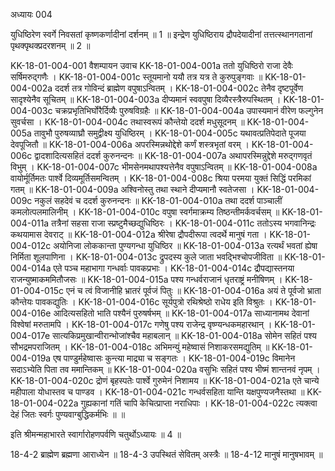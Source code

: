 अध्यायः 004

युधिष्ठिरेण स्वर्गे निवसतां कृष्णकर्णादीनां दर्शनम् ॥ 1 ॥ इन्द्रेण युधिष्ठिराय द्रौपदेयादीनां तत्तत्स्थानगतानां पृथक्पृथक्प्रदरशनम् ॥ 2 ॥

KK-18-01-004-001	वैशम्पायन उवाच
KK-18-01-004-001a	ततो युधिष्ठिरो राजा देवैः सर्षिमरुद्गणैः ।
KK-18-01-004-001c	स्तूयमानो ययौ तत्र यत्र ते कुरुपुङ्गवाः ॥
KK-18-01-004-002a	ददर्श तत्र गोविन्दं ब्राह्मेण वपुषाऽन्वितम् ।
KK-18-01-004-002c	तेनैव दृष्टपूर्वेण सादृश्येनैव सूचितम् ॥
KK-18-01-004-003a	दीप्यमानं स्ववपुषा दिव्यैरस्त्रैरुपस्थितम् ।
KK-18-01-004-003c	चक्रप्रभृतिभिर्घोरैर्दिव्यैः पुरुषविग्रहैः ॥
KK-18-01-004-004a	उपास्यमानं वीरेण फल्गुनेन सुवर्चसा ।
KK-18-01-004-004c	तथास्वरूपं कौन्तेयो ददर्श मधुसूदनम् ॥
KK-18-01-004-005a	तावुभौ पुरुषव्याघ्रौ समुद्वीक्ष्य युधिष्ठिरम् ।
KK-18-01-004-005c	यथावत्प्रतिपेदाते पूजया देवपूजितौ ॥
KK-18-01-004-006a	अपरस्मिन्नथोद्देशे कर्णं शस्त्रभृतां वरम् ।
KK-18-01-004-006c	द्वादशादित्यसहितं ददर्श कुरुनन्दनः ॥
KK-18-01-004-007a	अथापरस्मिन्नुद्देशे मरुद्गणवृतं विभुम् ।
KK-18-01-004-007c	भीमसेनमथापश्यत्तेनैव वपुषाऽन्वितम् ॥
KK-18-01-004-008a	वायोर्मूर्तिमतः पार्श्वे दिव्यमूर्तिसमन्वितम् ।
KK-18-01-004-008c	श्रिया परमया युक्तं सिद्धिं परमिकां गतम् ॥
KK-18-01-004-009a	अश्विनोस्तु तथा स्थाने दीप्यमानौ स्वतेजसा ।
KK-18-01-004-009c	नकुलं सहदेवं च ददर्श कुरुनन्दनः ॥
KK-18-01-004-010a	तथा ददर्श पाञ्चालीं कमलोत्पलमालिनीम् ।
KK-18-01-004-010c	वपुषा स्वर्गमाक्रम्य तिष्ठन्तीमर्कवर्चसम् ॥
KK-18-01-004-011a	तत्रैनां सहसा राजा स्प्रष्टुमैच्छद्युधिष्ठिरः ।
KK-18-01-004-011c	ततोऽस्य भगवानिन्द्रः कथयामास देवराट् ॥
KK-18-01-004-012a	श्रीरेषा द्रौपदीरूपा त्वदर्थे मानुषं गता ।
KK-18-01-004-012c	अयोनिजा लोककान्ता पुण्यगन्धा युधिष्ठिर ॥
KK-18-01-004-013a	रत्यर्थं भवतां ह्येषा निर्मिता शूलपाणिना ।
KK-18-01-004-013c	द्रुपदस्य कुले जाता भवद्भिश्चोपजीविता ॥
KK-18-01-004-014a	एते पञ्च महाभागा गन्धर्वाः पावकप्रभाः ।
KK-18-01-004-014c	द्रौपद्यास्तनया राजन्युष्माकममितौजसः ॥
KK-18-01-004-015a	पश्य गन्धर्वराजानं धृतराष्ट्रं मनीषिणम् ।
KK-18-01-004-015c	एनं च त्वं विजानीहि भ्रातरं पूर्वजं पितुः ॥
KK-18-01-004-016a	अयं ते पूर्वजो भ्राता कौन्तेयः पावकद्युतिः ।
KK-18-01-004-016c	सूर्यपुत्रो रथिश्रेष्ठो राधेय इति विश्रुतः ।
KK-18-01-004-016e	आदित्यसहितो भाति पश्यैनं पुरुषर्षभम् ॥
KK-18-01-004-017a	साध्यानामथ देवानां विश्वेषां मरुतामपि ।
KK-18-01-004-017c	गणेषु पश्य राजेन्द्र वृष्ण्यन्धकमहारथान् ।
KK-18-01-004-017e	सात्यकिप्रमुखान्वीरान्भोजांश्चैव महाबलान् ॥
KK-18-01-004-018a	सोमेन सहितं पश्य सौभद्रमपराजितम् ।
KK-18-01-004-018c	अभिमन्युं महेष्वासं निशाकरसमद्युतिम् ॥
KK-18-01-004-019a	एष पाण्डुर्महेष्वासः कुन्त्या माद्र्या च सङ्गतः ।
KK-18-01-004-019c	विमानेन सदाऽभ्येति पिता तव ममान्तिकम् ॥
KK-18-01-004-020a	वसुभिः सहितं पश्य भीष्मं शान्तनवं नृपम् ।
KK-18-01-004-020c	द्रोणं बृहस्पतेः पार्श्वे गुरुमेनं निशामय ॥
KK-18-01-004-021a	एते चान्ये महीपाला योधास्तव च पाण्डव ।
KK-18-01-004-021c	गन्धर्वसहिता यान्ति यक्षपुण्यजनैस्तथा ॥
KK-18-01-004-022a	गुह्यकानां गतिं चापि केचित्प्राप्ता नराधिपाः ।
KK-18-01-004-022c	त्यक्त्वा देहं जितः स्वर्गः पुण्यवाग्बुद्धिकर्मभिः ॥ ॥

इति श्रीमन्महाभारते स्वार्गारोहणपर्वणि चतुर्थोऽध्यायः ॥ 4 ॥

18-4-2 ब्राह्मेण ब्रह्मणा आराध्येन ॥ 18-4-3 उपस्थितं सेवितम् अस्त्रैः ॥ 18-4-12 मानुषं मानुषभावम् ॥ 
